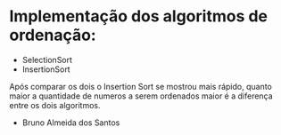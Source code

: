 # Implementação dos  algoritmos de ordenação:

- SelectionSort
- InsertionSort

Após comparar os dois o Insertion Sort se mostrou mais rápido, quanto maior a quantidade de numeros a serem ordenados maior é a diferença entre os dois algoritmos.

 - Bruno Almeida dos Santos

